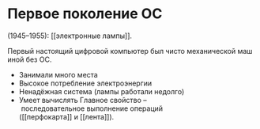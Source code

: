 # Первое поколение ОС

(1945–1955): [[электронные лампы]].

Первый настоящий цифровой компьютер был чисто механической машиной без ОС.
- Занимали много места
- Высокое потребление электроэнергии
- Ненадёжная система (лампы работали недолго)
- Умеет вычислять
Главное свойство – последовательное выполнение операций ([[перфокарта]] и [[лента]]).




